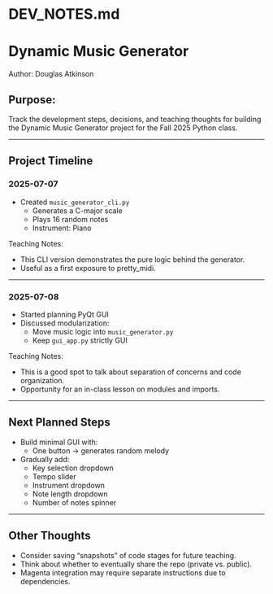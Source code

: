 # DEV_NOTES.md

Dynamic Music Generator
========================

Author: Douglas Atkinson

Purpose:
--------
Track the development steps, decisions, and teaching thoughts for building the Dynamic Music Generator project for the Fall 2025 Python class.

---

## Project Timeline

### 2025-07-07

- Created `music_generator_cli.py`
    - Generates a C-major scale
    - Plays 16 random notes
    - Instrument: Piano

Teaching Notes:
- This CLI version demonstrates the pure logic behind the generator.
- Useful as a first exposure to pretty_midi.

---

### 2025-07-08

- Started planning PyQt GUI
- Discussed modularization:
    - Move music logic into `music_generator.py`
    - Keep `gui_app.py` strictly GUI

Teaching Notes:
- This is a good spot to talk about separation of concerns and code organization.
- Opportunity for an in-class lesson on modules and imports.

---

## Next Planned Steps

- Build minimal GUI with:
    - One button → generates random melody
- Gradually add:
    - Key selection dropdown
    - Tempo slider
    - Instrument dropdown
    - Note length dropdown
    - Number of notes spinner

---

## Other Thoughts

- Consider saving “snapshots” of code stages for future teaching.
- Think about whether to eventually share the repo (private vs. public).
- Magenta integration may require separate instructions due to dependencies.

